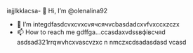 івjjlkklacsa- 👋 Hi, I’m @olenalina92
- 👀 I’m integdfasdcvxcvxcvячсячvcbasdadcxvfvxccxzczx
- 📫 How to reach me gdffgа...ccasdaxvdssвфівсчяd
asdsad321rrqwvhcxv<!---aвапasxzxzczxczxczxczxccbcvbcvаіваіваіваsacxzccx
dasdasdasdYou can chfglick the zcxczxPrevhhxcvlivxccxsadsavvxcvw link to tazxzke a look at yячсчour changes.
--->ascvzxc
n nmczxcdsadasdasd
vcasd

